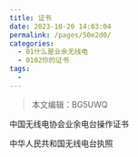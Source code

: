 ```yaml
---
title: 证书
date: 2023-10-20 14:03:04
permalink: /pages/50e2d0/
categories:
  - 01什么是业余无线电
  - 0102你的证书
tags:
  - 
---
```

> 本文编辑：BG5UWQ

中国无线电协会业余电台操作证书

中华人民共和国无线电台执照